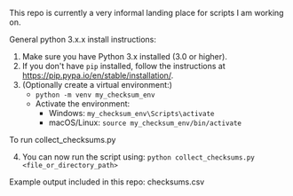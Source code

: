 This repo is currently a very informal landing place for scripts I am working on. 

General python 3.x.x install instructions:

1. Make sure you have Python 3.x installed (3.0 or higher).
2. If you don't have `pip` installed, follow the instructions at <https://pip.pypa.io/en/stable/installation/>.
3. (Optionally create a virtual environment:)
   * `python -m venv my_checksum_env`
   * Activate the environment:
     * Windows: `my_checksum_env\Scripts\activate`
     * macOS/Linux: `source my_checksum_env/bin/activate`

To run collect_checksums.py

4. You can now run the script using: `python collect_checksums.py <file_or_directory_path>`

Example output included in this repo: checksums.csv